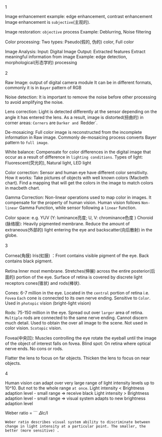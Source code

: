 1

Image enhancement example: edge enhancement, contrast enhancement
Image enhancement is `subjective`(主观的).

Image restoration: `objective` process
Example: Deblurring, Noise filtering

Color processing:
Two types: Pseudo(假的, 伪的) color, Full color

Image Analysis:
Input: Digital Image     Output: Extracted features
Extract meaningful information from image
Example: edge detection, morphological(形态学的) processing
<br/>
<br/>
2

Raw Image: output of digital camera module
It can be in different formats, commonly it is in `Bayer` pattern of RGB

Noise detection: It is important to remove the noise before other processing to avoid amplifying the noise.

Lens correction: Light is detected differently at the sensor depending on the angle it has entered the lens.
As a result, image is distorted(扭曲的) in corner areas: `Corners` are `Darker and `Redder`.

De-mosaicing: Full color image is reconstructed from the incomplete information in Raw image. Commonly de-mosaicing process converts Bayer pattern to `full image`.

White balance: Compensate for color differences in the digital image that occur as a result of difference in `lighting conditions`.
Types of light: Fluorescent(荧光的), Natural light, LED light

Color correction: Sensor and human eye have different color sensitivity.
How it works: Take pictures of objects with well known colors (Macbeth chart). Find a mapping that will get the colors in the image to match colors in macbeth chart.

Gamma Correction:
Non-linear operations used to map color in images. It compensate for the property of human vision. Human vision follows `Non-linear` Gamma Function, while sensor following a `linear` function.

Color space: e.g. YUV (Y: luminance亮度;  U, V: chrominance色度 )
Choroid (脉络膜): Heavily pigmented membrane. Reduce the amount of extraneous(外部的) light entering the eye and backscatter(向后散射) in the globe.
<br/>
<br/>
3

Cornea(角膜)
Iris(虹膜) ：Front contains visible pigment of the eye. Back contains black pigment.

Retina
Inner most membrane. Stretches(伸展) across the entire posterior(后面的) portion of the eye. Surface of retina is covered by discrete light receptors cones(锥状) and rods(棒状).

Cones: 6-7 million in the eye. Located in the `central` portion of retina i.e. `Fovea`
`Each` cone is connected to its own nerve ending. Sensitive to `Color`. Used in `photopic` vision (bright-light vision)

Rods: 75-150 million in the eye. Spread out over `larger` area of retina. `Multiple` rods are connected to the same nerve ending. Cannot discern much detail. Used to obtain the over all image to the scene. Not used in color vision. `Scotopic` vision.

Fovea(中央凹): Muscles controlling the eye rotate the eyeball until the image of the object of interest falls on fovea.
Blind spot: On retina where optical nerve ends. No cons or rods.

Flatter the lens to focus on far objects. Thicken the lens to focus on near objects.
<br/>
<br/>
4

Human vision can adapt over very large range of light intensity levels up to 10^10. But not to the whole range `at once`.
Light intensity < Brightness adaption level - small range
=>  receive black
Light intensity >  Brightness adaption level - small range
=> visual system adapts to new brightness adaption level

Weber ratio = ```
𝛥Ic/I
```I - light source intensity  𝛥Ic - increment in light source intensity
Weber ratio describes visual system ability to discriminate between change in light intensity at a particular point. The smaller, the better (more sensitive) .
